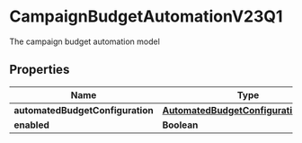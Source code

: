 

# CampaignBudgetAutomationV23Q1

The campaign budget automation model

## Properties

| Name | Type | Description | Notes |
|------------ | ------------- | ------------- | -------------|
|**automatedBudgetConfiguration** | [**AutomatedBudgetConfigurationV23Q1**](AutomatedBudgetConfigurationV23Q1.md) |  |  [optional] |
|**enabled** | **Boolean** |  |  [optional] |



